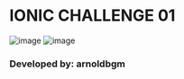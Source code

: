 # IONIC CHALLENGE 01
![image](https://user-images.githubusercontent.com/108824074/215387746-50fab592-7c5b-4832-ae3b-e26f5a5a343a.png)
![image](https://user-images.githubusercontent.com/108824074/215387797-4648bff4-7d3f-40af-9adb-d7bd22f4d370.png)
### Developed by: arnoldbgm
